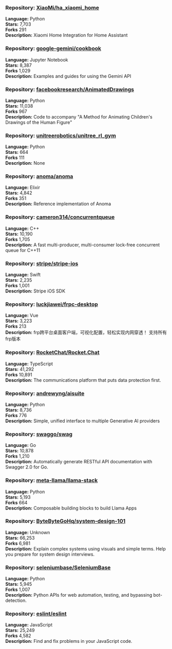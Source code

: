 ### **Repository:** [XiaoMi/ha_xiaomi_home](https://github.com/XiaoMi/ha_xiaomi_home)  

**Language:** Python  
**Stars:** 7,703  
**Forks** 291  
**Description:** Xiaomi Home Integration for Home Assistant  

### **Repository:** [google-gemini/cookbook](https://github.com/google-gemini/cookbook)  

**Language:** Jupyter Notebook  
**Stars:** 8,387  
**Forks** 1,029  
**Description:** Examples and guides for using the Gemini API  

### **Repository:** [facebookresearch/AnimatedDrawings](https://github.com/facebookresearch/AnimatedDrawings)  

**Language:** Python  
**Stars:** 11,038  
**Forks** 967  
**Description:** Code to accompany "A Method for Animating Children's Drawings of the Human Figure"  

### **Repository:** [unitreerobotics/unitree_rl_gym](https://github.com/unitreerobotics/unitree_rl_gym)  

**Language:** Python  
**Stars:** 664  
**Forks** 111  
**Description:** None  

### **Repository:** [anoma/anoma](https://github.com/anoma/anoma)  

**Language:** Elixir  
**Stars:** 4,842  
**Forks** 351  
**Description:** Reference implementation of Anoma  

### **Repository:** [cameron314/concurrentqueue](https://github.com/cameron314/concurrentqueue)  

**Language:** C++  
**Stars:** 10,190  
**Forks** 1,705  
**Description:** A fast multi-producer, multi-consumer lock-free concurrent queue for C++11  

### **Repository:** [stripe/stripe-ios](https://github.com/stripe/stripe-ios)  

**Language:** Swift  
**Stars:** 2,235  
**Forks** 1,001  
**Description:** Stripe iOS SDK  

### **Repository:** [luckjiawei/frpc-desktop](https://github.com/luckjiawei/frpc-desktop)  

**Language:** Vue  
**Stars:** 3,223  
**Forks** 213  
**Description:** frp跨平台桌面客户端，可视化配置，轻松实现内网穿透！ 支持所有frp版本  

### **Repository:** [RocketChat/Rocket.Chat](https://github.com/RocketChat/Rocket.Chat)  

**Language:** TypeScript  
**Stars:** 41,292  
**Forks** 10,891  
**Description:** The communications platform that puts data protection first.  

### **Repository:** [andrewyng/aisuite](https://github.com/andrewyng/aisuite)  

**Language:** Python  
**Stars:** 8,736  
**Forks** 776  
**Description:** Simple, unified interface to multiple Generative AI providers  

### **Repository:** [swaggo/swag](https://github.com/swaggo/swag)  

**Language:** Go  
**Stars:** 10,878  
**Forks** 1,210  
**Description:** Automatically generate RESTful API documentation with Swagger 2.0 for Go.  

### **Repository:** [meta-llama/llama-stack](https://github.com/meta-llama/llama-stack)  

**Language:** Python  
**Stars:** 5,193  
**Forks** 664  
**Description:** Composable building blocks to build Llama Apps  

### **Repository:** [ByteByteGoHq/system-design-101](https://github.com/ByteByteGoHq/system-design-101)  

**Language:** Unknown  
**Stars:** 66,253  
**Forks** 6,981  
**Description:** Explain complex systems using visuals and simple terms. Help you prepare for system design interviews.  

### **Repository:** [seleniumbase/SeleniumBase](https://github.com/seleniumbase/SeleniumBase)  

**Language:** Python  
**Stars:** 5,945  
**Forks** 1,007  
**Description:** Python APIs for web automation, testing, and bypassing bot-detection.  

### **Repository:** [eslint/eslint](https://github.com/eslint/eslint)  

**Language:** JavaScript  
**Stars:** 25,249  
**Forks** 4,582  
**Description:** Find and fix problems in your JavaScript code.  

